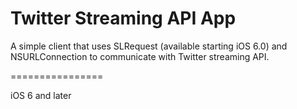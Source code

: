 Twitter Streaming API App
=========================

A simple client that uses SLRequest (available starting iOS 6.0) and NSURLConnection to communicate with Twitter streaming API.

================

iOS 6 and later



